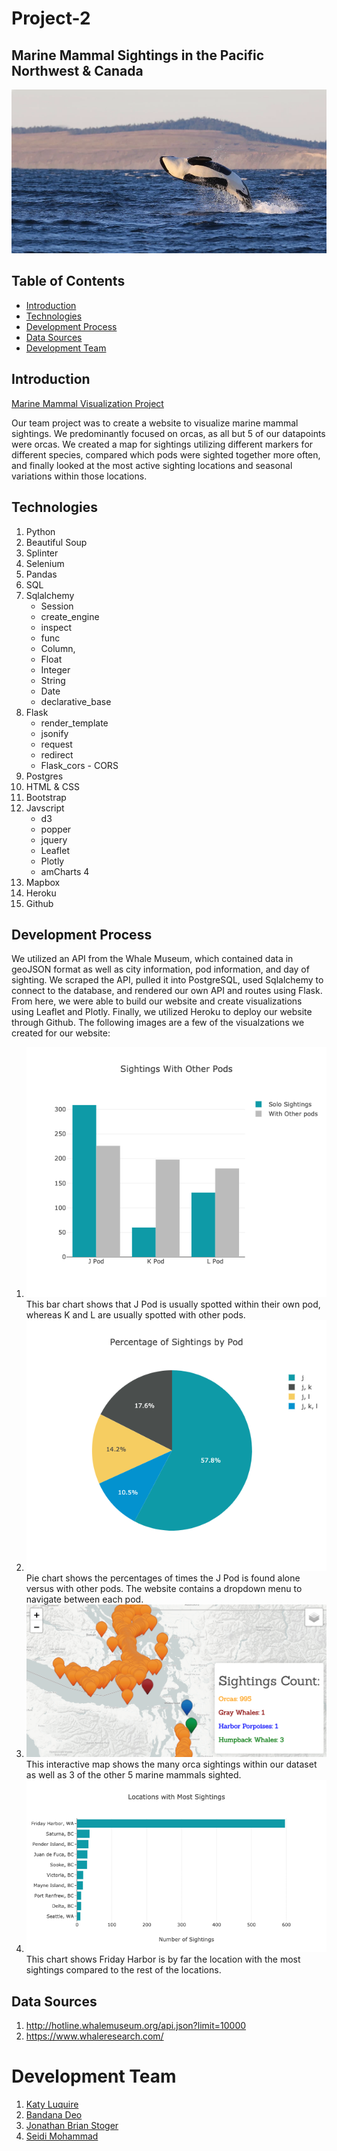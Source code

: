 # Project-2
## Marine Mammal Sightings in the Pacific Northwest & Canada

![K43 Breachl](Images/K43_breach.webp)

## Table of Contents
* [Introduction](#introduction)
* [Technologies](#technologies)
* [Development Process](#development-process)
* [Data Sources](#data-sources)
* [Development Team](#development-team)

## Introduction
[Marine Mammal Visualization Project](https://marine-mammals.herokuapp.com/)

Our team project was to create a website to visualize marine mammal sightings. We predominantly focused on orcas, as all but 5 of our datapoints were orcas. We created a map for sightings utilizing different markers for different species, compared which pods were sighted together more often, and finally looked at the most active sighting locations and seasonal variations within those locations. 

## Technologies
1. Python
2. Beautiful Soup
3. Splinter
4. Selenium
5. Pandas
6. SQL
7. Sqlalchemy
    * Session
    * create_engine
    * inspect
    * func
    * Column, 
    * Float
    * Integer
    * String
    * Date
    * declarative_base
8. Flask 
    * render_template
    * jsonify
    * request
    * redirect
    * Flask_cors - CORS
9. Postgres
10. HTML & CSS
11. Bootstrap
12. Javscript
    * d3
    * popper
    * jquery
    * Leaflet
    * Plotly
    * amCharts 4
13. Mapbox
14. Heroku
15. Github


## Development Process

We utilized an API from the Whale Museum, which contained data in geoJSON format as well as city information, pod information, and day of sighting. We scraped the API, pulled it into PostgreSQL, used Sqlalchemy to connect to the database, and rendered our own API and routes using Flask. From here, we were able to build our website and create visualizations using Leaflet and Plotly. Finally, we utilized Heroku to deploy our website through Github. The following images are a few of the visualzations we created for our website:
1. ![Pod Bar Chart](Images/pod_bar.png)
This bar chart shows that J Pod is usually spotted within their own pod, whereas K and L are usually spotted with other pods.
2. ![J Pod Pie](Images/j_pod_pie.png)
Pie chart shows the percentages of times the J Pod is found alone versus with other pods. The website contains a dropdown menu to navigate between each pod. 
3. ![Sightings Map](Images/map_img.png)
This interactive map shows the many orca sightings within our dataset as well as 3 of the other 5 marine mammals sighted.
3. ![Most Active Locations](Images/active_locations.png)
This chart shows Friday Harbor is by far the location with the most sightings compared to the rest of the locations. 


## Data Sources

1. http://hotline.whalemuseum.org/api.json?limit=10000
2. https://www.whaleresearch.com/

# Development Team 
1. [Katy Luquire](https://github.com/CatherineLuquire)
2. [Bandana Deo](https://github.com/deobandana)
3. [Jonathan Brian Stoger](https://github.com/js04237)
4. [Seidi Mohammad](https://github.com/seidiali21)
